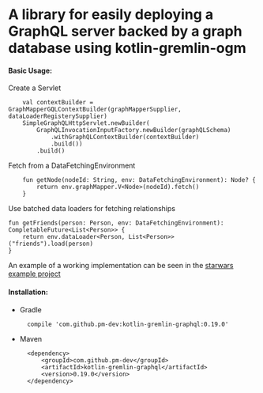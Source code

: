 # A library for easily deploying a GraphQL server backed by a graph database using kotlin-gremlin-ogm


#### Basic Usage:

Create a Servlet

        val contextBuilder = GraphMapperGQLContextBuilder(graphMapperSupplier, dataLoaderRegisterySupplier)
        SimpleGraphQLHttpServlet.newBuilder(
            GraphQLInvocationInputFactory.newBuilder(graphQLSchema)
                .withGraphQLContextBuilder(contextBuilder)
                .build())
            .build()

Fetch from a DataFetchingEnvironment

        fun getNode(nodeId: String, env: DataFetchingEnvironment): Node? {
            return env.graphMapper.V<Node>(nodeId).fetch()
        }

Use batched data loaders for fetching relationships

    fun getFriends(person: Person, env: DataFetchingEnvironment): CompletableFuture<List<Person>> {
        return env.dataLoader<Person, List<Person>>("friends").load(person)
    }


An example of a working implementation can be seen in the [starwars example project](https://github.com/pm-dev/kotlin-gremlin-ogm/tree/master/example/src/main/kotlin/starwars)

#### Installation:

- Gradle

        compile 'com.github.pm-dev:kotlin-gremlin-graphql:0.19.0'

- Maven

        <dependency>
            <groupId>com.github.pm-dev</groupId>
            <artifactId>kotlin-gremlin-graphql</artifactId>
            <version>0.19.0</version>
        </dependency>
